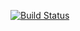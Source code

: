 [![Build Status](https://travis-ci.org/TIGER-FF/mscloud.svg?branch=master)](https://travis-ci.org/TIGER-FF/mscloud)